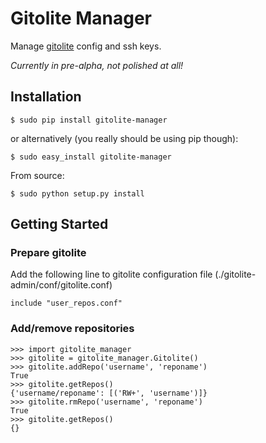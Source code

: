 Gitolite Manager
================

Manage [gitolite](https://github.com/sitaramc/gitolite) config and ssh keys.

*Currently in pre-alpha, not polished at all!*


## Installation

    $ sudo pip install gitolite-manager

or alternatively (you really should be using pip though):

    $ sudo easy_install gitolite-manager

From source:

    $ sudo python setup.py install

## Getting Started

### Prepare gitolite

Add the following line to gitolite configuration file (./gitolite-admin/conf/gitolite.conf)

    include "user_repos.conf"


### Add/remove repositories

    >>> import gitolite_manager
    >>> gitolite = gitolite_manager.Gitolite()
    >>> gitolite.addRepo('username', 'reponame')
    True
    >>> gitolite.getRepos()
    {'username/reponame': [('RW+', 'username')]}
    >>> gitolite.rmRepo('username', 'reponame')
    True
    >>> gitolite.getRepos()
    {}



